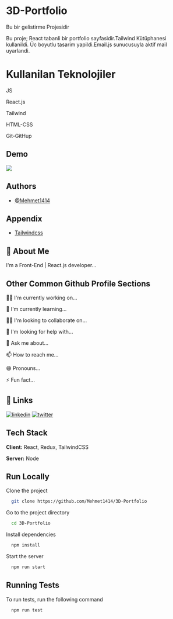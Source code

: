 
# 3D-Portfolio

Bu bir gelistirme Projesidir

<p>Bu proje; React tabanli bir portfolio sayfasidir.Tailwind Kütüphanesi kullanildi. Üc boyutlu tasarim yapildi.Email.js sunucusuyla aktif mail uyarlandi.</p>

<h1>Kullanilan Teknolojiler</h1>
<p>JS</p>
<p>React.js</p>
<p>Tailwind</p>
<p>HTML-CSS</p>
<p>Git-GitHup</p>


## Demo

<img src="../src/assets/video-gif.gif"></img>



## Authors

- [@Mehmet1414](https://github.com/Mehmet1414)


## Appendix



- [Tailwindcss](https://tailwindcss.com/)
## 🚀 About Me
I'm a Front-End | React.js developer...


## Other Common Github Profile Sections
👩‍💻 I'm currently working on...

🧠 I'm currently learning...

👯‍♀️ I'm looking to collaborate on...

🤔 I'm looking for help with...

💬 Ask me about...

📫 How to reach me...

😄 Pronouns...

⚡️ Fun fact...


## 🔗 Links

[![linkedin](https://img.shields.io/badge/linkedin-0A66C2?style=for-the-badge&logo=linkedin&logoColor=white)](https://www.linkedin.com/in/mehmet1414/)
[![twitter](https://img.shields.io/badge/twitter-1DA1F2?style=for-the-badge&logo=twitter&logoColor=white)](https://twitter.com/mhmtydn_1414)


## Tech Stack

**Client:** React, Redux, TailwindCSS

**Server:** Node


## Run Locally

Clone the project

```bash
  git clone https://github.com/Mehmet1414/3D-Portfolio
```

Go to the project directory

```bash
  cd 3D-Portfolio
```

Install dependencies

```bash
  npm install
```

Start the server

```bash
  npm run start
```


## Running Tests

To run tests, run the following command

```bash
  npm run test
```

